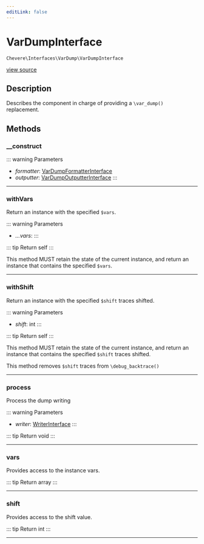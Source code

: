 ```yaml
---
editLink: false
---
```


# VarDumpInterface

`Chevere\Interfaces\VarDump\VarDumpInterface`

[view source](https://github.com/chevere/chevere/blob/main/src/Chevere/Interfaces/VarDump/VarDumpInterface.php)

## Description

Describes the component in charge of providing a `\var_dump()` replacement.

## Methods

### __construct

::: warning Parameters
- *formatter*: [VarDumpFormatterInterface](./VarDumpFormatterInterface.md)
- *outputter*: [VarDumpOutputterInterface](./VarDumpOutputterInterface.md)
:::

---

### withVars

Return an instance with the specified `$vars`.

::: warning Parameters
- *...vars*: 
:::

::: tip Return
self
:::

This method MUST retain the state of the current instance, and return
an instance that contains the specified `$vars`.

---

### withShift

Return an instance with the specified `$shift` traces shifted.

::: warning Parameters
- *shift*: int
:::

::: tip Return
self
:::

This method MUST retain the state of the current instance, and return
an instance that contains the specified `$shift` traces shifted.

This method removes `$shift` traces from `\debug_backtrace()`

---

### process

Process the dump writing

::: warning Parameters
- *writer*: [WriterInterface](../Writer/WriterInterface.md)
:::

::: tip Return
void
:::

---

### vars

Provides access to the instance vars.

::: tip Return
array
:::

---

### shift

Provides access to the shift value.

::: tip Return
int
:::

---
